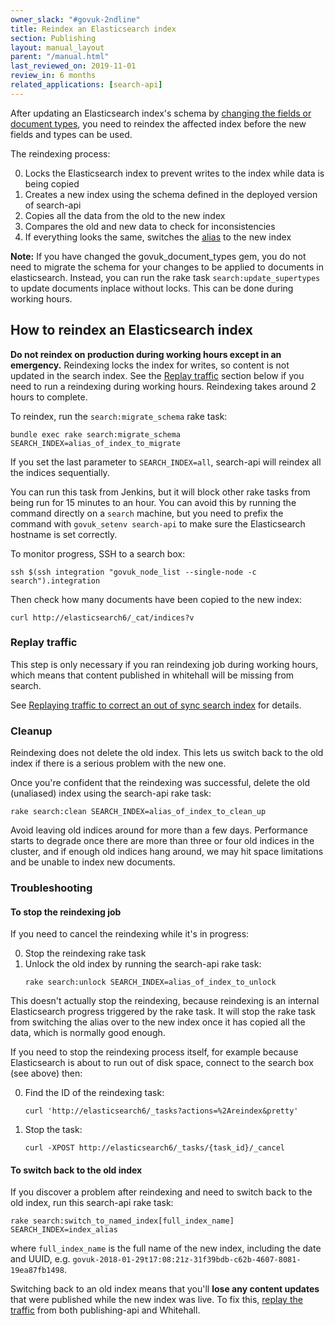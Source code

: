 ```yaml
---
owner_slack: "#govuk-2ndline"
title: Reindex an Elasticsearch index
section: Publishing
layout: manual_layout
parent: "/manual.html"
last_reviewed_on: 2019-11-01
review_in: 6 months
related_applications: [search-api]
---
```


After updating an Elasticsearch index's schema by [changing the fields or
document types][update-fields-or-doc-types], you need to reindex the affected
index before the new fields and types can be used.

The reindexing process:

0. Locks the Elasticsearch index to prevent writes to the index while data is
being copied
0. Creates a new index using the schema defined in the deployed version of
search-api
0. Copies all the data from the old to the new index
0. Compares the old and new data to check for inconsistencies
0. If everything looks the same, switches the [alias][index-alias] to the new
index

**Note:** If you have changed the govuk_document_types gem, you do not need
to migrate the schema for your changes to be applied to documents in
elasticsearch. Instead, you can run the rake task `search:update_supertypes`
to update documents inplace without locks. This can be done during working hours.

## How to reindex an Elasticsearch index

**Do not reindex on production during working hours except in an emergency.**
Reindexing locks the index for writes, so content is not updated in the search
index. See the [Replay traffic](#replay-traffic) section below if you need to
run a reindexing during working hours. Reindexing takes around 2 hours to
complete.

To reindex, run the `search:migrate_schema` rake task:

```
bundle exec rake search:migrate_schema SEARCH_INDEX=alias_of_index_to_migrate
```

If you set the last parameter to `SEARCH_INDEX=all`, search-api will reindex all
the indices sequentially.

You can run this task from Jenkins, but it will block other rake tasks from
being run for 15 minutes to an hour. You can avoid this by running the command
directly on a `search` machine, but you need to prefix the command with
`govuk_setenv search-api` to make sure the Elasticsearch hostname is set
correctly.

To monitor progress, SSH to a search box:

```
ssh $(ssh integration "govuk_node_list --single-node -c search").integration
```

Then check how many documents have been copied to the new index:

```
curl http://elasticsearch6/_cat/indices?v
```

### Replay traffic

This step is only necessary if you ran reindexing job during working hours,
which means that content published in whitehall will be missing from search.

See [Replaying traffic to correct an out of sync search index][traffic-replay]
for details.

### Cleanup

Reindexing does not delete the old index. This lets us switch back to the old
index if there is a serious problem with the new one.

Once you're confident that the reindexing was successful, delete the old
(unaliased) index using the search-api rake task:

```
rake search:clean SEARCH_INDEX=alias_of_index_to_clean_up
```

Avoid leaving old indices around for more than a few days. Performance
starts to degrade once there are more than three or four old indices
in the cluster, and if enough old indices hang around, we may hit
space limitations and be unable to index new documents.

### Troubleshooting

#### To stop the reindexing job

If you need to cancel the reindexing while it's in progress:

0. Stop the reindexing rake task
0. Unlock the old index by running the search-api rake task:
    ```
    rake search:unlock SEARCH_INDEX=alias_of_index_to_unlock
    ```

This doesn't actually stop the reindexing, because reindexing is an internal
Elasticsearch progress triggered by the rake task. It will stop the rake task
from switching the alias over to the new index once it has copied all the data,
which is normally good enough.

If you need to stop the reindexing process itself, for example because
Elasticsearch is about to run out of disk space, connect to the
search box (see above) then:

0. Find the ID of the reindexing task:

    ```
    curl 'http://elasticsearch6/_tasks?actions=%2Areindex&pretty'
    ```

0. Stop the task:

    ```
    curl -XPOST http://elasticsearch6/_tasks/{task_id}/_cancel
    ```

#### To switch back to the old index

If you discover a problem after reindexing and need to switch back to the old
index, run this search-api rake task:

```
rake search:switch_to_named_index[full_index_name] SEARCH_INDEX=index_alias
```

where `full_index_name` is the full name of the new index, including the date
and UUID, e.g. `govuk-2018-01-29t17:08:21z-31f39bdb-c62b-4607-8081-19ea87fb1498`.

Switching back to an old index means that you'll **lose any content updates**
that were published while the new index was live. To fix this, [replay the
traffic][traffic-replay] from both publishing-api and Whitehall.

[update-fields-or-doc-types]: /apis/search/add-new-fields-or-document-types.html
[index-alias]: https://www.elastic.co/guide/en/elasticsearch/reference/current/indices-aliases.html
[traffic-replay]: search-api-traffic-replay.html
